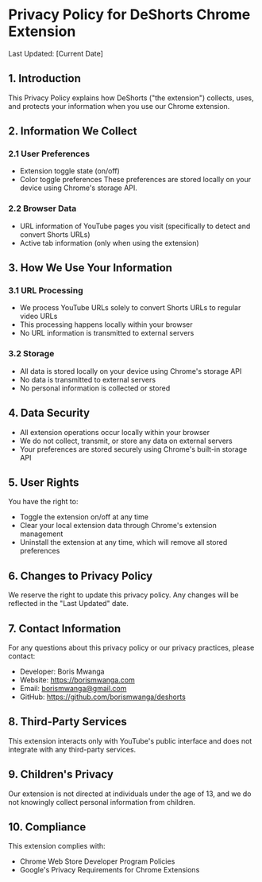# Privacy Policy for DeShorts Chrome Extension

Last Updated: [Current Date]

## 1. Introduction
This Privacy Policy explains how DeShorts ("the extension") collects, uses, and protects your information when you use our Chrome extension.

## 2. Information We Collect

### 2.1 User Preferences
- Extension toggle state (on/off)
- Color toggle preferences
These preferences are stored locally on your device using Chrome's storage API.

### 2.2 Browser Data
- URL information of YouTube pages you visit (specifically to detect and convert Shorts URLs)
- Active tab information (only when using the extension)

## 3. How We Use Your Information

### 3.1 URL Processing
- We process YouTube URLs solely to convert Shorts URLs to regular video URLs
- This processing happens locally within your browser
- No URL information is transmitted to external servers

### 3.2 Storage
- All data is stored locally on your device using Chrome's storage API
- No data is transmitted to external servers
- No personal information is collected or stored

## 4. Data Security
- All extension operations occur locally within your browser
- We do not collect, transmit, or store any data on external servers
- Your preferences are stored securely using Chrome's built-in storage API

## 5. User Rights
You have the right to:
- Toggle the extension on/off at any time
- Clear your local extension data through Chrome's extension management
- Uninstall the extension at any time, which will remove all stored preferences

## 6. Changes to Privacy Policy
We reserve the right to update this privacy policy. Any changes will be reflected in the "Last Updated" date.

## 7. Contact Information
For any questions about this privacy policy or our privacy practices, please contact:
- Developer: Boris Mwanga
- Website: https://borismwanga.com
- Email: borismwanga@gmail.com
- GitHub: https://github.com/borismwanga/deshorts

## 8. Third-Party Services
This extension interacts only with YouTube's public interface and does not integrate with any third-party services.

## 9. Children's Privacy
Our extension is not directed at individuals under the age of 13, and we do not knowingly collect personal information from children.

## 10. Compliance
This extension complies with:
- Chrome Web Store Developer Program Policies
- Google's Privacy Requirements for Chrome Extensions